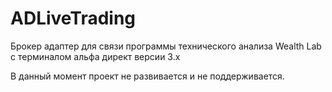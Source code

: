 # ADLiveTrading
Брокер адаптер для связи программы технического анализа Wealth Lab с терминалом альфа директ версии 3.x

В данный момент проект не развивается и не поддерживается.
